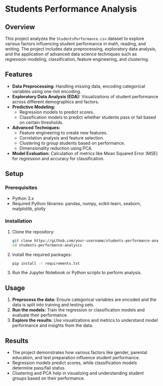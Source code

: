 # Students Performance Analysis

## Overview
This project analyzes the `StudentsPerformance.csv` dataset to explore various factors influencing student performance in math, reading, and writing. The project includes data preprocessing, exploratory data analysis, and the application of advanced data science techniques such as regression modeling, classification, feature engineering, and clustering.

## Features
- **Data Preprocessing:** Handling missing data, encoding categorical variables using one-hot encoding.
- **Exploratory Data Analysis (EDA):** Visualizations of student performance across different demographics and factors.
- **Predictive Modeling:** 
  - Regression models to predict scores.
  - Classification models to predict whether students pass or fail based on certain thresholds.
- **Advanced Techniques:**
  - Feature engineering to create new features.
  - Correlation analysis and feature selection.
  - Clustering to group students based on performance.
  - Dimensionality reduction using PCA.
- **Model Evaluation:** Calculation of metrics like Mean Squared Error (MSE) for regression and accuracy for classification.

## Setup

### Prerequisites
- Python 3.x
- Required Python libraries: pandas, numpy, scikit-learn, seaborn, matplotlib, plotly

### Installation
1. Clone the repository:
   ```bash
   git clone https://github.com/your-username/students-performance-analysis.git
   cd students-performance-analysis
   ```
2. Install the required packages:
   ```bash
   pip install -r requirements.txt
   ```

3. Run the Jupyter Notebook or Python scripts to perform analysis.

## Usage
1. **Preprocess the data:** Ensure categorical variables are encoded and the data is split into training and testing sets.
2. **Run the models:** Train the regression or classification models and evaluate their performance.
3. **Explore the results:** Use visualizations and metrics to understand model performance and insights from the data.

## Results
- The project demonstrates how various factors like gender, parental education, and test preparation influence student performance.
- Regression models predict scores, while classification models determine pass/fail status.
- Clustering and PCA help in visualizing and understanding student groups based on their performance.


